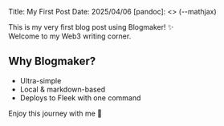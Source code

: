 Title: My First Post
Date: 2025/04/06
[pandoc]: <> (--mathjax)

This is my very first blog post using Blogmaker! ✨  
Welcome to my Web3 writing corner.

## Why Blogmaker?

- Ultra-simple
- Local & markdown-based
- Deploys to Fleek with one command

Enjoy this journey with me 💫

